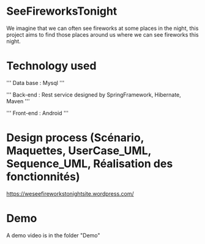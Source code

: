 # SeeFireworksTonight
We imagine that we can often see fireworks at some places in the night, this project aims to find those places around us where we can see fireworks this night.

# Technology used
'''
Data base : Mysql
'''

'''
Back-end : Rest service designed by SpringFramework, Hibernate, Maven
'''

'''
Front-end : Android
'''

# Design process (Scénario, Maquettes, UserCase_UML, Sequence_UML, Réalisation des fonctionnités)
https://weseefireworkstonightsite.wordpress.com/

# Demo 
A demo video is in the folder "Demo"
